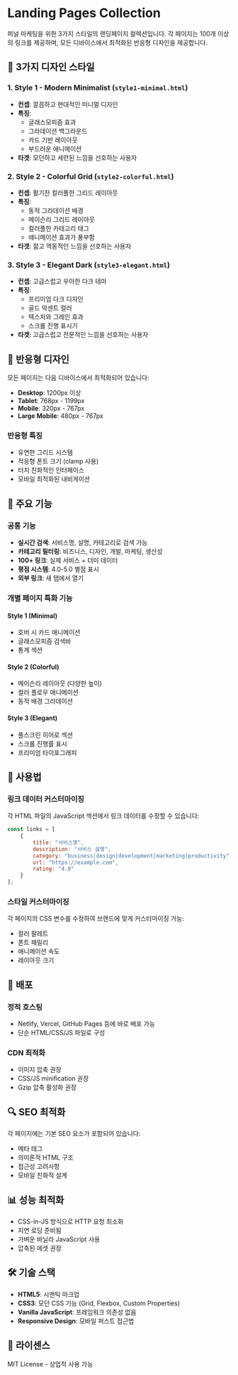 # Landing Pages Collection

퍼널 마케팅을 위한 3가지 스타일의 랜딩페이지 컬렉션입니다. 각 페이지는 100개 이상의 링크를 제공하며, 모든 디바이스에서 최적화된 반응형 디자인을 제공합니다.

## 🎨 3가지 디자인 스타일

### 1. Style 1 - Modern Minimalist (`style1-minimal.html`)
- **컨셉**: 깔끔하고 현대적인 미니멀 디자인
- **특징**:
  - 글래스모피즘 효과
  - 그라데이션 백그라운드
  - 카드 기반 레이아웃
  - 부드러운 애니메이션
- **타겟**: 모던하고 세련된 느낌을 선호하는 사용자

### 2. Style 2 - Colorful Grid (`style2-colorful.html`)
- **컨셉**: 활기찬 컬러풀한 그리드 레이아웃
- **특징**:
  - 동적 그라데이션 배경
  - 메이슨리 그리드 레이아웃
  - 컬러풀한 카테고리 태그
  - 애니메이션 효과가 풍부함
- **타겟**: 젊고 역동적인 느낌을 선호하는 사용자

### 3. Style 3 - Elegant Dark (`style3-elegant.html`)
- **컨셉**: 고급스럽고 우아한 다크 테마
- **특징**:
  - 프리미엄 다크 디자인
  - 골드 악센트 컬러
  - 텍스처와 그레인 효과
  - 스크롤 진행 표시기
- **타겟**: 고급스럽고 전문적인 느낌을 선호하는 사용자

## 📱 반응형 디자인

모든 페이지는 다음 디바이스에서 최적화되어 있습니다:

- **Desktop**: 1200px 이상
- **Tablet**: 768px - 1199px
- **Mobile**: 320px - 767px
- **Large Mobile**: 480px - 767px

### 반응형 특징
- 유연한 그리드 시스템
- 적응형 폰트 크기 (clamp 사용)
- 터치 친화적인 인터페이스
- 모바일 최적화된 내비게이션

## 🔧 주요 기능

### 공통 기능
- **실시간 검색**: 서비스명, 설명, 카테고리로 검색 가능
- **카테고리 필터링**: 비즈니스, 디자인, 개발, 마케팅, 생산성
- **100+ 링크**: 실제 서비스 + 더미 데이터
- **평점 시스템**: 4.0-5.0 별점 표시
- **외부 링크**: 새 탭에서 열기

### 개별 페이지 특화 기능

#### Style 1 (Minimal)
- 호버 시 카드 애니메이션
- 글래스모피즘 검색바
- 통계 섹션

#### Style 2 (Colorful)
- 메이슨리 레이아웃 (다양한 높이)
- 컬러 플로우 애니메이션
- 동적 배경 그라데이션

#### Style 3 (Elegant)
- 풀스크린 히어로 섹션
- 스크롤 진행률 표시
- 프리미엄 타이포그래피

## 🎯 사용법

### 링크 데이터 커스터마이징

각 HTML 파일의 JavaScript 섹션에서 링크 데이터를 수정할 수 있습니다:

```javascript
const links = [
    {
        title: "서비스명",
        description: "서비스 설명",
        category: "business|design|development|marketing|productivity",
        url: "https://example.com",
        rating: "4.8"
    }
];
```

### 스타일 커스터마이징

각 페이지의 CSS 변수를 수정하여 브랜드에 맞게 커스터마이징 가능:

- 컬러 팔레트
- 폰트 패밀리
- 애니메이션 속도
- 레이아웃 크기

## 🚀 배포

### 정적 호스팅
- Netlify, Vercel, GitHub Pages 등에 바로 배포 가능
- 단순 HTML/CSS/JS 파일로 구성

### CDN 최적화
- 이미지 압축 권장
- CSS/JS minification 권장
- Gzip 압축 활성화 권장

## 🔍 SEO 최적화

각 페이지에는 기본 SEO 요소가 포함되어 있습니다:

- 메타 태그
- 의미론적 HTML 구조
- 접근성 고려사항
- 모바일 친화적 설계

## 📊 성능 최적화

- CSS-in-JS 방식으로 HTTP 요청 최소화
- 지연 로딩 준비됨
- 가벼운 바닐라 JavaScript 사용
- 압축된 에셋 권장

## 🛠 기술 스택

- **HTML5**: 시맨틱 마크업
- **CSS3**: 모던 CSS 기능 (Grid, Flexbox, Custom Properties)
- **Vanilla JavaScript**: 프레임워크 의존성 없음
- **Responsive Design**: 모바일 퍼스트 접근법

## 📝 라이센스

MIT License - 상업적 사용 가능